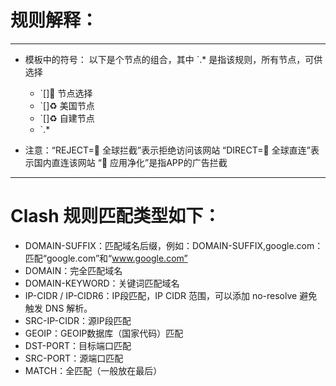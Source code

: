 # 规则解释：
---

- 模板中的符号：
  以下是个节点的组合，其中 `.* 是指该规则，所有节点，可供选择
  - `[]🚀 节点选择
  - `[]♻️ 美国节点
  - `[]♻️ 自建节点
  - `.*

- 注意：“REJECT=🛑 全球拦截”表示拒绝访问该网站
        “DIRECT=🎯 全球直连”表示国内直连该网站
        “🍃 应用净化”是指APP的广告拦截

---

# Clash 规则匹配类型如下：

- DOMAIN-SUFFIX：匹配域名后缀，例如：DOMAIN-SUFFIX,google.com：匹配“google.com”和“www.google.com”
- DOMAIN：完全匹配域名
- DOMAIN-KEYWORD：关键词匹配域名
- IP-CIDR / IP-CIDR6：IP段匹配，IP CIDR 范围，可以添加 no-resolve 避免触发 DNS 解析。
- SRC-IP-CIDR：源IP段匹配
- GEOIP：GEOIP数据库（国家代码）匹配
- DST-PORT：目标端口匹配
- SRC-PORT：源端口匹配
- MATCH：全匹配（一般放在最后）

